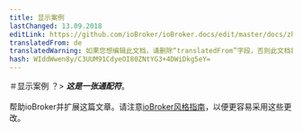 ```yaml
---
title: 显示案例
lastChanged: 13.09.2018
editLink: https://github.com/ioBroker/ioBroker.docs/edit/master/docs/zh-cn/showcases/README.md
translatedFrom: de
translatedWarning: 如果您想编辑此文档，请删除“translatedFrom”字段，否则此文档将再次自动翻译
hash: WIddWwen8y/C3UUM91CdyeOI80ZNtYG3+4DWiDkg5eY=
---
```

＃显示案例
？&gt; ***这是一张通配符***。 <br><br>帮助ioBroker并扩展这篇文章。请注意[ioBroker风格指南](community/styleguidedoc)，以便更容易采用这些更改。
